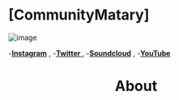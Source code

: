 # [CommunityMatary] 
![image](https://user-images.githubusercontent.com/92306660/160721045-10a55c43-bb0e-41e1-b69a-473f5f62d66a.png)

 -**[Instagram](https://www.instagram.com/community_matary/)** ,
 -**[Twitter ](https://twitter.com/CommunityMatary)** ,
 -**[Soundcloud](https://soundcloud.com/user-106010459)** ,
 -**[YouTube](https://www.youtube.com/channel/UCaq9yXXZzKj9Y0MMzxD3U2w)** 






<h1 align="center">
 About
</h1>

<div align="center">




